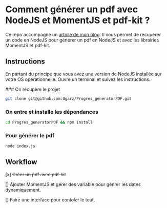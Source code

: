 # Comment générer un pdf avec NodeJS et MomentJS et pdf-kit ?
Ce repo accompagne un [article de mon blog](http://ugoarzur.fr/2015/09/17/generer-un-pdf-avec-nodejs/). Il vous permet de récupérer un code en NodeJS pour générer un pdf en NodeJS et avec les librairies MomentJS et pdf-kit.

## Instructions
En partant du principe que vous avez une version de NodeJS installée sur votre OS opérationnelle.
Ouvre un terminal et suivez les instructions.

### On récupère le projet
```bash
git clone git@github.com:Ugarz/Progres_generatorPDF.git
```

### On entre et installe les dépendances
```bash
cd Progres_generatorPDF && npm install
```

### Pour générer le pdf
```bash
node index.js
```

## Workflow

[x] ~~Créer un pdf avec pdf-kit~~

[] Ajouter MomentJS et gérer des variable pour génrer les dates dynamiquement.

[] Faire une interface pour contoler le tout.